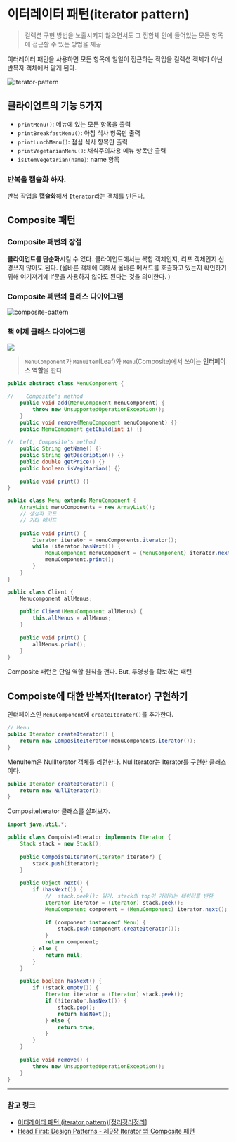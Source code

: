 # 이터레이터 패턴(iterator pattern)
> 컬렉션 구현 방법을 노출시키지 않으면서도 그 집합체 안에 들어있는 
> 모든 항목에 접근할 수 있는 방법을 제공


이터레이터 패턴을 사용하면 모든 항목에 일일이 접근하는 작업을 컬렉션 객체가 아닌 반복자 객체에서 맡게 된다.
 
![iterator-pattern](https://user-images.githubusercontent.com/37353837/70488790-2707d080-1b3d-11ea-9446-da4ed755f22b.png)


## 클라이언트의 기능 5가지

- `printMenu()`: 메뉴에 있는 모든 항목을 출력
- `printBreakfastMenu()`: 아침 식사 항목만 출력
- `printLunchMenu()`: 점심 식사 항목만 출력
- `printVegetarianMenu()`:  채식주의자용 메뉴 항목만 출력
- `isItemVegetarian(name)`: name 항목



### 반복을 캡슐화 하자.
반복 작업을 **캡슐화**해서 `Iterator`라는 객체를 만든다.




## Composite 패턴
### Composite 패턴의 장점
**클라이언트를 단순화**시킬 수 있다.
클라이언트에서는 복합 객체인지, 리프 객체인지 신경쓰지 않아도 된다.
(올바른 객체에 대해서 올바른 메서드를 호출하고 있는지 확인하기 위해 여기저기에 if문을 사용하지 않아도 된다는 것을 의미한다. )
            
            
### Composite 패턴의 클래스 다이어그램
![composite-pattern](https://user-images.githubusercontent.com/37353837/70488796-28d19400-1b3d-11ea-8f7d-b1be63897803.png)


### 책 예제 클래스 다이어그램
![](https://user-images.githubusercontent.com/37353837/70488799-2a9b5780-1b3d-11ea-89f7-ef52a173191c.png)
      
> `MenuComponent`가 `MenuItem`(Leaf)와 `Menu`(Composite)에서 쓰이는 **인터페이스 역할**을 한다.

```java
public abstract class MenuComponent {

//    Composite's method 
    public void add(MenuComponent menuComponent) {
        throw new UnsupportedOperationException();
    }
    public void remove(MenuComponent menuComponent) {}
    public MenuComponent getChild(int i) {}
    
//  Left, Composite's method    
    public String getName() {}
    public String getDescription() {}
    public double getPrice() {}
    public boolean isVegitarian() {}
    
    public void print() {}
}
```

```java
public class Menu extends MenuComponent {
    ArrayList menuComponents = new ArrayList();
    // 생성자 코드
    // 기타 메서드
    
    public void print() {
        Iterator iterator = menuComponents.iterator();
        while (iterator.hasNext()) {
            MenuComponent menuComponent = (MenuComponent) iterator.next();
            menuComponent.print();
        }
    }
}
```
```java
public class Client {
    Menucomponent allMenus;
    
    public Client(MenuComponent allMenus) {
        this.allMenus = allMenus;
    }
    
    public void print() {
        allMenus.print();
    }
}
```

Composite 패턴은 단일 역할 원칙을 깬다. But, 투명성을 확보하는 패턴

## Compoiste에 대한 반복자(Iterator) 구현하기
인터페이스인 `MenuComponent`에 `createIterater()`를 추가한다. 

```java
// Menu
public Iterator createIterator() {
    return new CompositeIterator(menuComponents.iterator());
}
```
MenuItem은 NullIterator 객체를 리턴한다.
NullIterator는 Iterator를 구현한 클래스이다.
```java
public Iterator createIterator() {
    return new NullIterator();
}
```

CompositeIterator 클래스를 살펴보자. 

```java
import java.util.*;

public class CompoisteIterator implements Iterator {
    Stack stack = new Stack();
    
    public CompoisteIterator(Iterator iterator) {
        stack.push(iterator);
    }
    
    public Object next() {
        if (hasNext()) {
            //  stack.peek(): 읽기. stack의 top이 가리키는 데이터를 반환
            Iterator iterator = (Iterator) stack.peek();
            MenuComponent component = (MenuComponent) iterator.next();
            
            if (component instanceof Menu) {
                stack.push(component.createIterator());
            } 
            return component;
        } else {
            return null;
        }
    }
        
    public boolean hasNext() {
        if (!stack.empty()) {
            Iterator iterator = (Iterator) stack.peek();
            if (!iterator.hasNext()) {
                stack.pop();
                return hasNext();            
            } else {
                return true;
            }
        }
    }
    
    public void remove() {
        throw new UnsupportedOperationException();
    }
}
```





---
### 참고 링크
- [이터레이터 패턴 (iterator pattern)[정리정리정리]](https://jusungpark.tistory.com/25)
- [Head First: Design Patterns - 제9장 Iterator 와 Composite 패턴](https://secretroute.tistory.com/entry/Head-First-Design-Patterns-%EC%A0%9C9%EC%9E%A5-Iterator-%EC%99%80-Composite-%ED%8C%A8%ED%84%B4)
